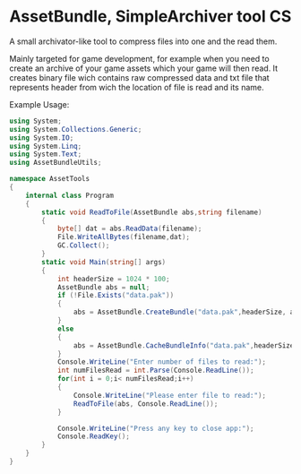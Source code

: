 # AssetBundle, SimpleArchiver tool CS
A small archivator-like tool to compress files into one and the read them. 

Mainly targeted for game development, for example when you need to create an archive of your game assets which your game will then read.
It creates binary file wich contains raw compressed data and txt file that represents header from wich the location of file is read and its name.

Example Usage:

```cs
using System;
using System.Collections.Generic;
using System.IO;
using System.Linq;
using System.Text;
using AssetBundleUtils;

namespace AssetTools
{
    internal class Program
    {
        static void ReadToFile(AssetBundle abs,string filename)
        {
            byte[] dat = abs.ReadData(filename);
            File.WriteAllBytes(filename,dat);
            GC.Collect();
        }
        static void Main(string[] args)
        {
            int headerSize = 1024 * 100;
            AssetBundle abs = null;
            if (!File.Exists("data.pak"))
            {
                abs = AssetBundle.CreateBundle("data.pak",headerSize, args); // Create an asset bundle with name bundle.bin and info path, and with string[] args as file paths
            }
            else
            {
                abs = AssetBundle.CacheBundleInfo("data.pak",headerSize);
            }
            Console.WriteLine("Enter number of files to read:");
            int numFilesRead = int.Parse(Console.ReadLine());
            for(int i = 0;i< numFilesRead;i++)
            {
                Console.WriteLine("Please enter file to read:");
                ReadToFile(abs, Console.ReadLine());
            }

            Console.WriteLine("Press any key to close app:");
            Console.ReadKey();
        }
    }
}

```
